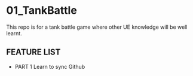 # 01_TankBattle
This repo is for a tank battle game where other UE knowledge will be well learnt.

## FEATURE LIST
* PART 1 Learn to sync Github

